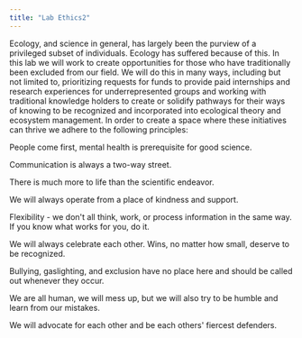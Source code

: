 ```yaml
---
title: "Lab Ethics2"
---
```

  
Ecology, and science in general, has largely been the purview of a privileged subset of individuals. Ecology has suffered because of this. In this lab we will work to create opportunities for those who have traditionally been excluded from our field. We will do this in many ways, including but not limited to, prioritizing requests for funds to provide paid internships and research experiences for underrepresented groups and working with traditional knowledge holders to create or solidify pathways for their ways of knowing to be recognized and incorporated into ecological theory and ecosystem management. In order to create a space where these initiatives can thrive we adhere to the following principles: 

People come first, mental health is prerequisite for good science.   

Communication is always a two-way street.  

There is much more to life than the scientific endeavor.   

We will always operate from a place of kindness and support.  

Flexibility - we don't all think, work, or process information in the same way. If you know what works for you, do it.  

We will always celebrate each other. Wins, no matter how small, deserve to be recognized.  

Bullying, gaslighting, and exclusion have no place here and should be called out whenever they occur.   

We are all human, we will mess up, but we will also try to be humble and learn from our mistakes.  

We will advocate for each other and be each others' fiercest defenders.   


